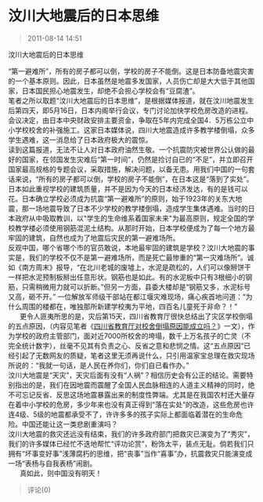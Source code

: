 # 汶川大地震后的日本思维
> 2011-08-14 14:51


汶川大地震后的日本思维

  
“第一避难所”，所有的房子都可以倒，学校的房子不能倒。这是日本防备地震灾害的一个基本原则。因此，日本虽然是地震多发国家，人员伤亡却是大大低于其他国家，日本国民担心地震发生，却绝不会担心学校会有“豆腐渣”。   
笔者之所以取题“汶川大地震后的日本思维”，是根据媒体报道，就在汶川地震发生后第四天，即5月16日，日本内阁举行会议，专门讨论加快学校危房改造的进程。会议决定，由日本中央财政安排主要资金，争取在5年内完成全国4．5万栋公立中小学校校舍的补强施工。这家日本媒体说，四川大地震造成许多教学楼倒塌，众多学生遇难，这一消息给了日本政府极大的震惊。   
读到这篇报道，无法不让人对日本政府油然生敬。一个抗震防灾被世界公认做的最好的国家，在邻国发生灾难后“第一时间”，仍然是捡讨自已的“不足”，并立即召开国家最高规格的专题会议，采取措施，解决问题，以备无患。用我们中国的一句套话来说，“所有的房子都可以倒，学校的房子不能倒”，在日本这是“落到了实处”。   
日本如此重视学校的建筑质量，并不是因为今天的日本经济发达，有的是钱可以花。日本确立学校必须成为抗震“第一避难所”的原则，始于1923年的关东大地震，那一场地震导致了日本不少学校的教学楼倒塌，造成学生集体遇难。当时的日本政府从中吸取教训，以"学生的生命维系着国家未来"为最高原则，规定全国的学校教学楼必须使用钢筋混泥土结构。从那时开始，日本学校便成为了每一个地方最牢固的建筑，自然也成为了地震后灾民的第一避难场所。   
反观中国，哪个省哪个市的官员敢说，本地最牢固的建筑是学校？汶川大地震的事实是，我们的学校不仅不是第一避难场所，而是死亡最惨重的“第一灾难场所”。诚如《南方周末》报导，“在北川老城的废墟上，水泥是疏松的，人们可以像掰饼干一样把水泥预制板掰出任意形状。钢筋也是如此。有的水泥板中只有3根细小的钢筋，只需稍微用力就可以折断。”但另一方面，县委大楼却是“钢筋又多，水泥标号又高，砸不开。” 一位解放军师级干部站在都江堰灾难现场，痛心疾首地问道：“为什么周围的楼都在，唯独那所新建学校夷为平地，四百名儿童死于非命？！”   
      更令人匪夷所思的是，灾后第15天，四川省教育厅很快总结出了灾区学校倒塌的五点原因，（内容见笔者《[四川省教育厅对校舍倒塌原因能成立吗？](http://98976.blog.sohu.com/88699346.html)》一文），作为学校的政府主管部门，面对近7000所校舍的垮塌，数千上万名孩子的亡灵（不完全统计数字），丝毫不见其有负责之心、反省之意和悲悯之情。这“五点原因”已经引起了无数网友的质疑，笔者这里无须再说什么，只引用温家宝总理在救灾现场所说的：“我就一句话，是人民在养你们，你们自已看作办。”   
汶川大地震是“天灾”，天灾后面有没有“人祸”？相信历史会有公正的结论。需要特别指出的是，我们在因地震而震醒了全国人民血脉相连的人道主义精神的同时，绝不可忘记反省、反思这场地震暴露出来的制度性弊端。尤其是在我国农村还大量存在着中小学校的危房，多少年来也没有真正得到“落在实处”的改造，这些危房也许连4级、5级的地震都承受不了，许许多多的孩子实际上都面临着潜在的生命危险。中国还能让这一类悲剧重演吗？   
汶川大地震的救灾还远没有结束，我们的许多政府部门把救灾已演变为了“秀灾”，我们的许多媒体已经忙不迭地帮忙“评功论赏”，粉饰太平，装点无耻。倘若我们只拥有“坏事变好事”浅薄腐朽的思维，把“丧事”当作“喜事”办，抗震救灾只能演变成一场“表杨与自我表杨”闹剧。   
      真如此，则中国没有明天！
> 评论(0)

